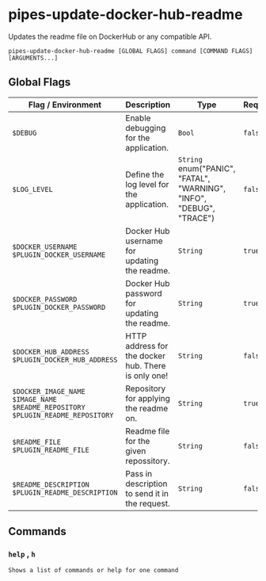 # pipes-update-docker-hub-readme

Updates the readme file on DockerHub or any compatible API.

`pipes-update-docker-hub-readme [GLOBAL FLAGS] command [COMMAND FLAGS] [ARGUMENTS...]`

## Global Flags

| Flag / Environment |  Description   |  Type    | Required | Default |
|---------------- | --------------- | --------------- |  --------------- |  --------------- |
| `$DEBUG` | Enable debugging for the application. | `Bool` | `false` | false |
| `$LOG_LEVEL` | Define the log level for the application.  | `String`<br/>enum(&#34;PANIC&#34;, &#34;FATAL&#34;, &#34;WARNING&#34;, &#34;INFO&#34;, &#34;DEBUG&#34;, &#34;TRACE&#34;) | `false` | &#34;info&#34; |
| `$DOCKER_USERNAME` `$PLUGIN_DOCKER_USERNAME` | Docker Hub username for updating the readme. | `String` | `true` |  |
| `$DOCKER_PASSWORD` `$PLUGIN_DOCKER_PASSWORD` | Docker Hub password for updating the readme. | `String` | `true` |  |
| `$DOCKER_HUB_ADDRESS` `$PLUGIN_DOCKER_HUB_ADDRESS` | HTTP address for the docker hub. There is only one! | `String` | `false` | &#34;https://hub.docker.com/v2/repositories&#34; |
| `$DOCKER_IMAGE_NAME` `$IMAGE_NAME` `$README_REPOSITORY` `$PLUGIN_README_REPOSITORY` | Repository for applying the readme on. | `String` | `true` |  |
| `$README_FILE` `$PLUGIN_README_FILE` | Readme file for the given repossitory. | `String` | `false` | &#34;README.md&#34; |
| `$README_DESCRIPTION` `$PLUGIN_README_DESCRIPTION` | Pass in description to send it in the request. | `String` | `false` |  |

## Commands

### `help` , `h`

`Shows a list of commands or help for one command`
